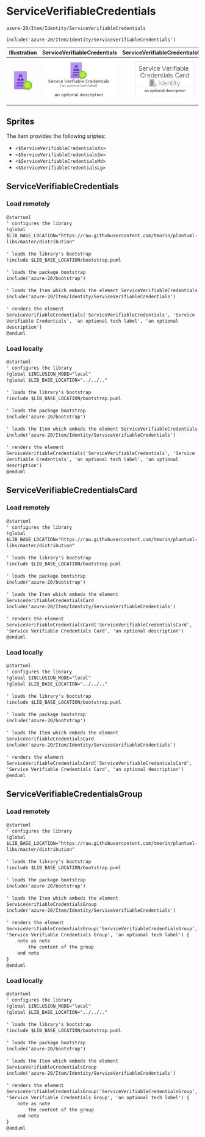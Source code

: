 # ServiceVerifiableCredentials


```text
azure-20/Item/Identity/ServiceVerifiableCredentials
```

```text
include('azure-20/Item/Identity/ServiceVerifiableCredentials')
```



| Illustration | ServiceVerifiableCredentials | ServiceVerifiableCredentialsCard | ServiceVerifiableCredentialsGroup |
| :---: | :---: | :---: | :---: |
| ![illustration for Illustration](../../../azure-20/Item/Identity/ServiceVerifiableCredentials.png) | ![illustration for ServiceVerifiableCredentials](../../../azure-20/Item/Identity/ServiceVerifiableCredentials.Local.png) | ![illustration for ServiceVerifiableCredentialsCard](../../../azure-20/Item/Identity/ServiceVerifiableCredentialsCard.Local.png) | ![illustration for ServiceVerifiableCredentialsGroup](../../../azure-20/Item/Identity/ServiceVerifiableCredentialsGroup.Local.png) |



## Sprites
The item provides the following sriptes:

- `<$ServiceVerifiableCredentialsXs>`
- `<$ServiceVerifiableCredentialsSm>`
- `<$ServiceVerifiableCredentialsMd>`
- `<$ServiceVerifiableCredentialsLg>`





## ServiceVerifiableCredentials

### Load remotely
```plantuml
@startuml
' configures the library
!global $LIB_BASE_LOCATION="https://raw.githubusercontent.com/tmorin/plantuml-libs/master/distribution"

' loads the library's bootstrap
!include $LIB_BASE_LOCATION/bootstrap.puml

' loads the package bootstrap
include('azure-20/bootstrap')

' loads the Item which embeds the element ServiceVerifiableCredentials
include('azure-20/Item/Identity/ServiceVerifiableCredentials')

' renders the element
ServiceVerifiableCredentials('ServiceVerifiableCredentials', 'Service Verifiable Credentials', 'an optional tech label', 'an optional description')
@enduml
```

### Load locally
```plantuml
@startuml
' configures the library
!global $INCLUSION_MODE="local"
!global $LIB_BASE_LOCATION="../../.."

' loads the library's bootstrap
!include $LIB_BASE_LOCATION/bootstrap.puml

' loads the package bootstrap
include('azure-20/bootstrap')

' loads the Item which embeds the element ServiceVerifiableCredentials
include('azure-20/Item/Identity/ServiceVerifiableCredentials')

' renders the element
ServiceVerifiableCredentials('ServiceVerifiableCredentials', 'Service Verifiable Credentials', 'an optional tech label', 'an optional description')
@enduml
```

## ServiceVerifiableCredentialsCard

### Load remotely
```plantuml
@startuml
' configures the library
!global $LIB_BASE_LOCATION="https://raw.githubusercontent.com/tmorin/plantuml-libs/master/distribution"

' loads the library's bootstrap
!include $LIB_BASE_LOCATION/bootstrap.puml

' loads the package bootstrap
include('azure-20/bootstrap')

' loads the Item which embeds the element ServiceVerifiableCredentialsCard
include('azure-20/Item/Identity/ServiceVerifiableCredentials')

' renders the element
ServiceVerifiableCredentialsCard('ServiceVerifiableCredentialsCard', 'Service Verifiable Credentials Card', 'an optional description')
@enduml
```

### Load locally
```plantuml
@startuml
' configures the library
!global $INCLUSION_MODE="local"
!global $LIB_BASE_LOCATION="../../.."

' loads the library's bootstrap
!include $LIB_BASE_LOCATION/bootstrap.puml

' loads the package bootstrap
include('azure-20/bootstrap')

' loads the Item which embeds the element ServiceVerifiableCredentialsCard
include('azure-20/Item/Identity/ServiceVerifiableCredentials')

' renders the element
ServiceVerifiableCredentialsCard('ServiceVerifiableCredentialsCard', 'Service Verifiable Credentials Card', 'an optional description')
@enduml
```

## ServiceVerifiableCredentialsGroup

### Load remotely
```plantuml
@startuml
' configures the library
!global $LIB_BASE_LOCATION="https://raw.githubusercontent.com/tmorin/plantuml-libs/master/distribution"

' loads the library's bootstrap
!include $LIB_BASE_LOCATION/bootstrap.puml

' loads the package bootstrap
include('azure-20/bootstrap')

' loads the Item which embeds the element ServiceVerifiableCredentialsGroup
include('azure-20/Item/Identity/ServiceVerifiableCredentials')

' renders the element
ServiceVerifiableCredentialsGroup('ServiceVerifiableCredentialsGroup', 'Service Verifiable Credentials Group', 'an optional tech label') {
    note as note
        the content of the group
    end note
}
@enduml
```

### Load locally
```plantuml
@startuml
' configures the library
!global $INCLUSION_MODE="local"
!global $LIB_BASE_LOCATION="../../.."

' loads the library's bootstrap
!include $LIB_BASE_LOCATION/bootstrap.puml

' loads the package bootstrap
include('azure-20/bootstrap')

' loads the Item which embeds the element ServiceVerifiableCredentialsGroup
include('azure-20/Item/Identity/ServiceVerifiableCredentials')

' renders the element
ServiceVerifiableCredentialsGroup('ServiceVerifiableCredentialsGroup', 'Service Verifiable Credentials Group', 'an optional tech label') {
    note as note
        the content of the group
    end note
}
@enduml
```

